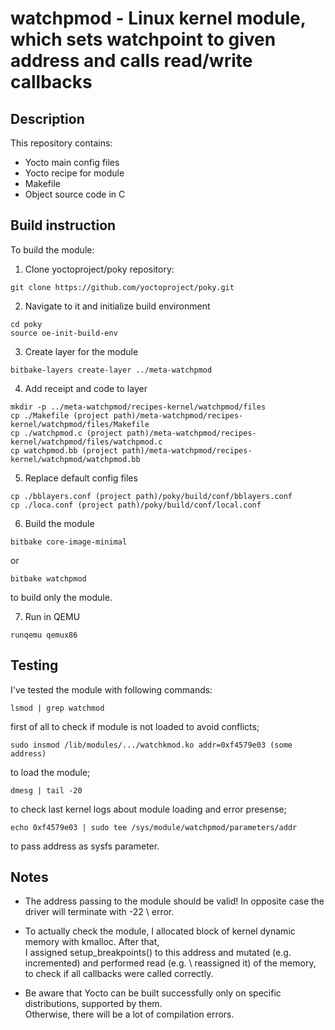# watchpmod - Linux kernel module, which sets watchpoint to given address and calls read/write callbacks

## Description

This repository contains: 
- Yocto main config files
- Yocto recipe for module
- Makefile
- Object source code in C

## Build instruction 

To build the module:

1. Clone yoctoproject/poky repository:
```
git clone https://github.com/yoctoproject/poky.git
```
2. Navigate to it and initialize build environment
```
cd poky
source oe-init-build-env
```
3. Create layer for the module
```
bitbake-layers create-layer ../meta-watchpmod
```
4. Add receipt and code to layer
```
mkdir -p ../meta-watchpmod/recipes-kernel/watchpmod/files
cp ./Makefile (project path)/meta-watchpmod/recipes-kernel/watchpmod/files/Makefile
cp ./watchpmod.c (project path)/meta-watchpmod/recipes-kernel/watchpmod/files/watchpmod.c
cp watchpmod.bb (project path)/meta-watchpmod/recipes-kernel/watchpmod/watchpmod.bb
```
5. Replace default config files
```
cp ./bblayers.conf (project path)/poky/build/conf/bblayers.conf 
cp ./loca.conf (project path)/poky/build/conf/local.conf 
```
6. Build the module
```
bitbake core-image-minimal
```
or 
```
bitbake watchpmod
``` 
to build only the module.

7. Run in QEMU
```
runqemu qemux86
``` 

## Testing 
I've tested the module with following commands:
```
lsmod | grep watchmod
``` 
first of all to check if module is not loaded to avoid conflicts;
```
sudo insmod /lib/modules/.../watchkmod.ko addr=0xf4579e03 (some address)
```
to load the module;
```
dmesg | tail -20
```
to check last kernel logs about module loading and error presense;

```
echo 0xf4579e03 | sudo tee /sys/module/watchpmod/parameters/addr
```
to pass address as sysfs parameter.

## Notes
- The address passing to the module should be valid! In opposite case the driver will terminate with -22 \ error.

- To actually check the module, I allocated block of kernel dynamic memory with kmalloc. After that, \
I assigned setup_breakpoints() to this address and mutated (e.g. incremented) and performed read (e.g. \ reassigned it) of the memory, to check if all callbacks were called correctly.

- Be aware that Yocto can be built successfully only on specific distributions, supported by them. \
Otherwise, there will be a lot of compilation errors.